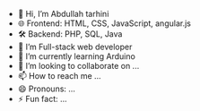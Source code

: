 - 👋 Hi, I’m Abdullah tarhini
- 🌐 Frontend: HTML, CSS, JavaScript, angular.js
- 🛠️ Backend: PHP, SQL, Java
- 👀 I’m Full-stack web developer
- 🌱 I’m currently learning Arduino
- 💞️ I’m looking to collaborate on ...
- 📫 How to reach me ...
- 😄 Pronouns: ...
- ⚡ Fun fact: ...

<!---
TAR-MULTIPLEXER/TAR-MULTIPLEXER is a ✨ special ✨ repository because its `README.md` (this file) appears on your GitHub profile.
You can click the Preview link to take a look at your changes.
--->
